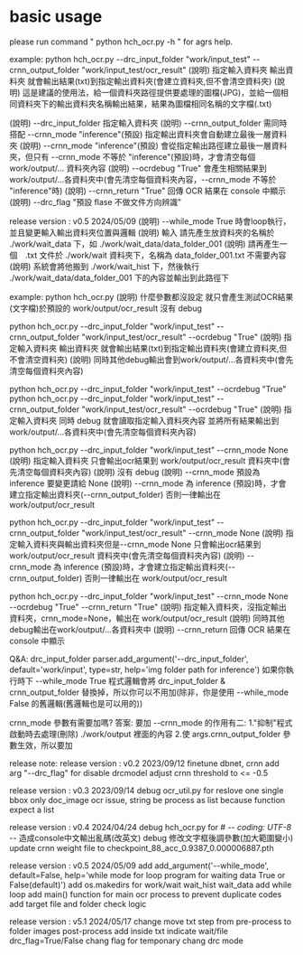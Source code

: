 # basic usage
please run command " python hch_ocr.py -h " for agrs help.

example:
python hch_ocr.py --drc_input_folder "work/input_test" --crnn_output_folder "work/input_test/ocr_result"
(說明) 指定輸入資料夾 輸出資料夾 就會輸出結果(txt)到指定輸出資料夾(會建立資料夾,但不會清空資料夾)
(說明) 這是建議的使用法，給一個資料夾路徑提供要處理的圖檔(JPG)，並給一個相同資料夾下的輸出資料夾名稱輸出結果，結果為圖檔相同名稱的文字檔(.txt)

(說明) --drc_input_folder 指定輸入資料夾
(說明) --crnn_output_folder 需同時搭配 --crnn_mode "inference"(預設) 指定輸出資料夾會自動建立最後一層資料夾
(說明) --crnn_mode "inference"(預設) 會從指定輸出路徑建立最後一層資料夾，但只有 --crnn_mode 不等於 "inference"(預設)時，才會清空每個work/output/... 資料夾內容
(說明) --ocrdebug "True" 會產生相關結果到work/output/...各資料夾中(會先清空每個資料夾內容，--crnn_mode 不等於 "inference"時)
(說明) --crnn_return "True" 回傳 OCR 結果在 console 中顯示
(說明) --drc_flag "預設 flase 不做文件方向辨識"

release version : v0.5 2024/05/09
(說明) --while_mode True 時會loop執行，並且變更輸入輸出資料夾位置與邏輯
(說明) 輸入 請先產生放資料夾的名稱於 ./work/wait_data 下，如 ./work/wait_data/data_folder_001
(說明) 請再產生一個　.txt 文件於 ./work/wait 資料夾下，名稱為 data_folder_001.txt 不需要內容
(說明) 系統會將他搬到 ./work/wait_hist 下，然後執行 ./work/wait_data/data_folder_001 下的內容並輸出到此路徑下

example:
python hch_ocr.py 
(說明) 什麼參數都沒設定 就只會產生測試OCR結果(文字檔)於預設的 work/output/ocr_result 沒有 debug

python hch_ocr.py --drc_input_folder "work/input_test" --crnn_output_folder "work/input_test/ocr_result" --ocrdebug "True"
(說明) 指定輸入資料夾 輸出資料夾 就會輸出結果(txt)到指定輸出資料夾(會建立資料夾,但不會清空資料夾) 
(說明) 同時其他debug輸出會到work/output/...各資料夾中(會先清空每個資料夾內容)

python hch_ocr.py --drc_input_folder "work/input_test" --ocrdebug "True"
python hch_ocr.py --drc_input_folder "work/input_test" --crnn_output_folder "work/input_test/ocr_result" --ocrdebug "True"
(說明) 指定輸入資料夾 同時 debug 就會讀取指定輸入資料夾內容 並將所有結果輸出到 work/output/...各資料夾中(會先清空每個資料夾內容)

python hch_ocr.py --drc_input_folder "work/input_test" --crnn_mode None
(說明) 指定輸入資料夾 只會輸出ocr結果到 work/output/ocr_result 資料夾中(會先清空每個資料夾內容)
(說明) 沒有 debug
(說明) --crnn_mode 預設為 inference 要變更請給 None
(說明) --crnn_mode 為 inference (預設)時，才會建立指定輸出資料夾(--crnn_output_folder) 否則一律輸出在 work/output/ocr_result

python hch_ocr.py --drc_input_folder "work/input_test" --crnn_output_folder "work/input_test/ocr_result" --crnn_mode None
(說明) 指定輸入資料夾與輸出資料夾但是--crnn_mode None 只會輸出ocr結果到 work/output/ocr_result 資料夾中(會先清空每個資料夾內容)
(說明) --crnn_mode 為 inference (預設)時，才會建立指定輸出資料夾(--crnn_output_folder) 否則一律輸出在 work/output/ocr_result

python hch_ocr.py --drc_input_folder "work/input_test" --crnn_mode None --ocrdebug "True" --crnn_return "True"
(說明) 指定輸入資料夾，沒指定輸出資料夾，crnn_mode=None，輸出在 work/output/ocr_result
(說明) 同時其他debug輸出在work/output/...各資料夾中
(說明) --crnn_return 回傳 OCR 結果在 console 中顯示


Q&A:
drc_input_folder 
parser.add_argument('--drc_input_folder', default='work/input', type=str, help='img folder path for inference')
如果你執行時下 --while_mode True 程式邏輯會將 drc_input_folder & crnn_output_folder 替換掉，所以你可以不用加(除非，你是使用 --while_mode False 的舊邏輯(舊邏輯也是可以用的))

crnn_mode 參數有需要加嗎? 答案: 要加
--crnn_mode 的作用有二: 1."抑制"程式啟動時去處理(刪除) ./work/output 裡面的內容 2.使 args.crnn_output_folder 參數生效，所以要加


release note:
release version : v0.2 2023/09/12 
finetune dbnet, crnn
add arg "--drc_flag" for disable drcmodel
adjust crnn threshold to <= -0.5 

release version : v0.3 2023/09/14
debug ocr_util.py for reslove one single bbox only doc_image ocr issue, string be process as list because function expect a list

release version : v0.4 2024/04/24
debug hch_ocr.py for # -*- coding: UTF-8 -*- 造成console中文輸出亂碼(改英文)
debug 修改文字框後調參數(加大範圍變小)
update crnn weight file to checkpoint_88_acc_0.9387_0.000006887.pth

release version : v0.5 2024/05/09
add add_argument('--while_mode', default=False, help='while mode for loop program for waiting data True or False(default)')
add os.makedirs for work/wait wait_hist wait_data
add while loop
add main() function for main ocr process to prevent duplicate codes 
add target file and folder check logic

release version : v5.1 2024/05/17
change move txt step from pre-process to folder images post-process
add inside txt indicate wait/file drc_flag=True/False chang flag for temponary chang drc mode 


